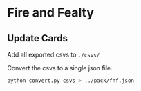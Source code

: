 # Fire and Fealty

## Update Cards

Add all exported csvs to `./csvs/`

Convert the csvs to a single json file.

```sh
python convert.py csvs > ../pack/fnf.json
```



